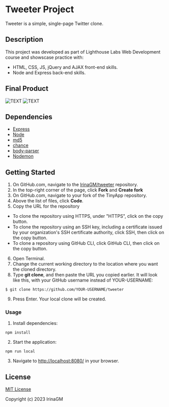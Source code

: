 # Tweeter Project

Tweeter is a simple, single-page Twitter clone.

## Description

This project was developed as part of Lighthouse Labs Web Development course and showscase practice with: 
- HTML, CSS, JS, jQuery and AJAX front-end skills.
- Node and Express back-end skills.

## Final Product

![TEXT]()
![TEXT]()

## Dependencies

- [Express](https://expressjs.com/)
- [Node](https://nodejs.org/en)
- [md5](https://www.npmjs.com/package/md5)
- [chance](https://www.npmjs.com/package/chance)
- [body-parser](https://www.npmjs.com/package/body-parser)
- [Nodemon](https://www.npmjs.com/package/nodemon)

## Getting Started

1. On GitHub.com, navigate to the [IrinaGM/tweeter](https://github.com/IrinaGM/tweeter) repository.
2. In the top-right corner of the page, click **Fork** and **Create fork**
3. On GitHub.com, navigate to your fork of the TinyApp repository.
4. Above the list of files, click **Code**.
5. Copy the URL for the repository

- To clone the repository using HTTPS, under "HTTPS", click on the copy button.
- To clone the repository using an SSH key, including a certificate issued by your organization's SSH certificate authority, click SSH, then click on the copy button.
- To clone a repository using GitHub CLI, click GitHub CLI, then click on the copy button.

6. Open Terminal.
7. Change the current working directory to the location where you want the cloned directory.
8. Type **git clone**, and then paste the URL you copied earlier. It will look like this, with your GitHub username instead of YOUR-USERNAME:

```
$ git clone https://github.com/YOUR-USERNAME/tweeter
```

9. Press Enter. Your local clone will be created.

### Usage

1. Install dependencies:

```console
npm install
```

2. Start the application:

```console
npm run local
```

3. Navigate to [http://localhost:8080/](http://localhost:8080/) in your browser.


## License

[MIT License](https://choosealicense.com/licenses/mit/)

Copyright (c) 2023 IrinaGM